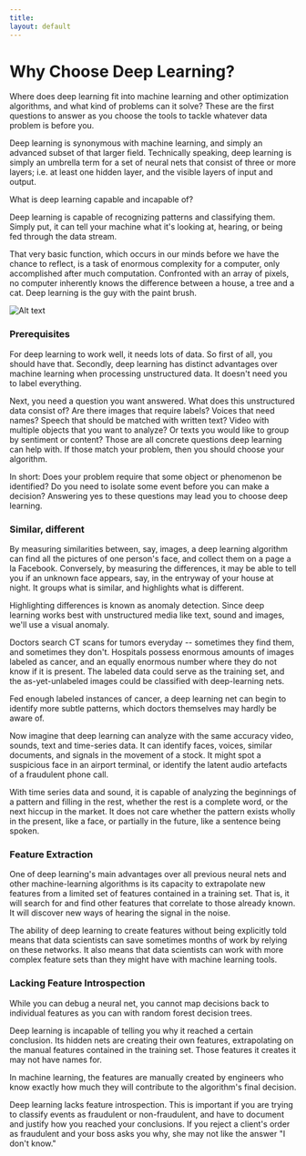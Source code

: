 ```yaml
---
title: 
layout: default
---
```


# Why Choose Deep Learning?

Where does deep learning fit into machine learning and other optimization algorithms, and what kind of problems can it solve? These are the first questions to answer as you choose the tools to tackle whatever data problem is before you. 

Deep learning is synonymous with machine learning, and simply an advanced subset of that larger field. Technically speaking, deep learning is simply an umbrella term for a set of neural nets that consist of three or more layers; i.e. at least one hidden layer, and the visible layers of input and output. 

What is deep learning capable and incapable of? 

Deep learning is capable of recognizing patterns and classifying them. Simply put, it can tell your machine what it's looking at, hearing, or being fed through the data stream. 

That very basic function, which occurs in our minds before we have the chance to reflect, is a task of enormous complexity for a computer, only accomplished after much computation. Confronted with an array of pixels, no computer inherently knows the difference between a house, a tree and a cat. Deep learning is the guy with the paint brush. 

![Alt text](../img/that_should_clear.jpg)

### Prerequisites

For deep learning to work well, it needs lots of data. So first of all, you should have that. Secondly, deep learning has distinct advantages over machine learning when processing unstructured data. It doesn't need you to label everything.

Next, you need a question you want answered. What does this unstructured data consist of? Are there images that require labels? Voices that need names? Speech that should be matched with written text? Video with multiple objects that you want to analyze? Or texts you would like to group by sentiment or content? Those are all concrete questions deep learning can help with. If those match your problem, then you should choose your algorithm. 

In short: Does your problem require that some object or phenomenon be identified? Do you need to isolate some event before you can make a decision? Answering yes to these questions may lead you to choose deep learning. 

### Similar, different

By measuring similarities between, say, images, a deep learning algorithm can find all the pictures of one person's face, and collect them on a page a la Facebook. Conversely, by measuring the differences, it may be able to tell you if an unknown face appears, say, in the entryway of your house at night. It groups what is similar, and highlights what is different.

Highlighting differences is known as anomaly detection. Since deep learning works best with unstructured media like text, sound and images, we'll use a visual anomaly. 

Doctors search CT scans for tumors everyday -- sometimes they find them, and sometimes they don't. Hospitals possess enormous amounts of images labeled as cancer, and an equally enormous number where they do not know if it is present. The labeled data could serve as the training set, and the as-yet-unlabeled images could be classified with deep-learning nets. 

Fed enough labeled instances of cancer, a deep learning net can begin to identify more subtle patterns, which doctors themselves may hardly be aware of. 

Now imagine that deep learning can analyze with the same accuracy video, sounds, text and time-series data. It can identify faces, voices, similar documents, and signals in the movement of a stock. It might spot a suspicious face in an airport terminal, or identify the latent audio artefacts of a fraudulent phone call.

With time series data and sound, it is capable of analyzing the beginnings of a pattern and filling in the rest, whether the rest is a complete word, or the next hiccup in the market. It does not care whether the pattern exists wholly in the present, like a face, or partially in the future, like a sentence being spoken. 

### Feature Extraction

One of deep learning's main advantages over all previous neural nets and other machine-learning algorithms is its capacity to extrapolate new features from a limited set of features contained in a training set. That is, it will search for and find other features that correlate to those already known. It will discover new ways of hearing the signal in the noise. 

The ability of deep learning to create features without being explicitly told means that data scientists can save sometimes months of work by relying on these networks. It also means that data scientists can work with more complex feature sets than they might have with machine learning tools. 

### Lacking Feature Introspection

While you can debug a neural net, you cannot map decisions back to individual features as you can with random forest decision trees. 

Deep learning is incapable of telling you why it reached a certain conclusion. Its hidden nets are creating their own features, extrapolating on the manual features contained in the training set. Those features it creates it may not have names for. 

In machine learning, the features are manually created by engineers who know exactly how much they will contribute to the algorithm's final decision. 

Deep learning lacks feature introspection. This is important if you are trying to classify events as fraudulent or non-fraudulent, and have to document and justify how you reached your conclusions. If you reject a client's order as fraudulent and your boss asks you why, she may not like the answer "I don't know."


